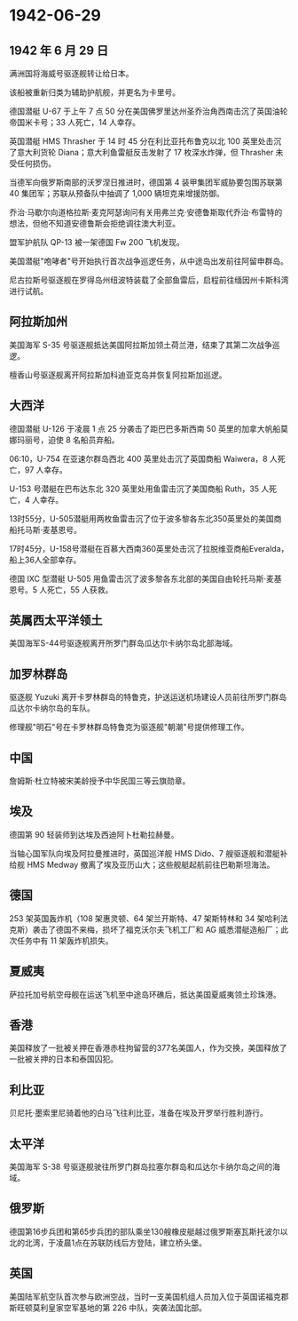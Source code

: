 # 1942-06-29

## 1942 年 6 月 29 日

满洲国将海威号驱逐舰转让给日本。

该船被重新归类为辅助护航舰，并更名为卡里号。

德国潜艇 U-67 于上午 7 点 50
分在美国佛罗里达州圣乔治角西南击沉了英国油轮帝国米卡号；33 人死亡，14
人幸存。

英国潜艇 HMS Thrasher 于 14 时 45 分在利比亚托布鲁克以北 100
英里处击沉了意大利货轮 Diana；意大利鱼雷艇反击发射了 17 枚深水炸弹，但
Thrasher 未受任何损伤。

当德军向俄罗斯南部的沃罗涅日推进时，德国第 4 装甲集团军威胁要包围苏联第
40 集团军；苏联从预备队中抽调了 1,000 辆坦克来增援防御。

乔治·马歇尔向道格拉斯·麦克阿瑟询问有关用弗兰克·安德鲁斯取代乔治·布雷特的想法，但他不知道安德鲁斯会拒绝调往澳大利亚。

盟军护航队 QP-13 被一架德国 Fw 200 飞机发现。

美国潜艇"咆哮者"号开始执行首次战争巡逻任务，从中途岛出发前往阿留申群岛。

尼古拉斯号驱逐舰在罗得岛州纽波特装载了全部鱼雷后，启程前往缅因州卡斯科湾进行试航。

## 阿拉斯加州

美国海军 S-35
号驱逐舰抵达美国阿拉斯加领土荷兰港，结束了其第二次战争巡逻。

檀香山号驱逐舰离开阿拉斯加科迪亚克岛并恢复阿拉斯加巡逻。

## 大西洋

德国潜艇 U-126 于凌晨 1 点 25 分袭击了距巴巴多斯西南 50
英里的加拿大帆船莫娜玛丽号，迫使 8 名船员弃船。

06:10，U-754 在亚速尔群岛西北 400 英里处击沉了英国商船 Waiwera，8
人死亡，97 人幸存。

U-153 号潜艇在巴布达东北 320 英里处用鱼雷击沉了美国商船 Ruth，35
人死亡，4 人幸存。

13时55分，U-505潜艇用两枚鱼雷击沉了位于波多黎各东北350英里处的美国商船托马斯·麦基恩号。

17时45分，U-158号潜艇在百慕大西南360英里处击沉了拉脱维亚商船Everalda，船上36人全部幸存。

德国 IXC 型潜艇 U-505
用鱼雷击沉了波多黎各东北部的美国自由轮托马斯·麦基恩号。5 人死亡，55
人获救。

## 英属西太平洋领土

美国海军S-44号驱逐舰离开所罗门群岛瓜达尔卡纳尔岛北部海域。

## 加罗林群岛

驱逐舰 Yuzuki
离开卡罗林群岛的特鲁克，护送运送机场建设人员前往所罗门群岛瓜达尔卡纳尔岛的车队。

修理舰"明石"号在卡罗林群岛特鲁克为驱逐舰"朝潮"号提供修理工作。

## 中国

詹姆斯·杜立特被宋美龄授予中华民国三等云旗勋章。

## 埃及

德国第 90 轻装师到达埃及西迪阿卜杜勒拉赫曼。

当轴心国军队向埃及阿拉曼推进时，英国巡洋舰 HMS Dido、7
艘驱逐舰和潜艇补给舰 HMS Medway
撤离了埃及亚历山大；这些舰艇起航前往巴勒斯坦海法。

## 德国

253 架英国轰炸机（108 架惠灵顿、64 架兰开斯特、47 架斯特林和 34
架哈利法克斯）袭击了德国不来梅，损坏了福克沃尔夫飞机工厂和 AG
威悉潜艇造船厂；此次任务中有 11 架轰炸机损失。

## 夏威夷

萨拉托加号航空母舰在运送飞机至中途岛环礁后，抵达美国夏威夷领土珍珠港。

## 香港

美国释放了一批被关押在香港赤柱拘留营的377名美国人，作为交换，美国释放了一批被关押的日本和泰国囚犯。

## 利比亚

贝尼托·墨索里尼骑着他的白马飞往利比亚，准备在埃及开罗举行胜利游行。

## 太平洋

美国海军 S-38
号驱逐舰驶往所罗门群岛拉塞尔群岛和瓜达尔卡纳尔岛之间的海域。

## 俄罗斯

德国第16步兵团和第65步兵团的部队乘坐130艘橡皮艇越过俄罗斯塞瓦斯托波尔以北的北湾，于凌晨1点在苏联防线后方登陆，建立桥头堡。

## 英国

美国陆军航空队首次参与欧洲空战，当时一支美国机组人员加入位于英国诺福克郡斯旺顿莫利皇家空军基地的第
226 中队，突袭法国北部。


